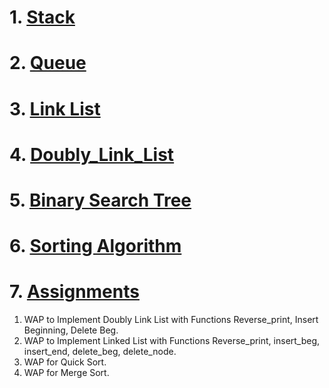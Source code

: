 # 1. [Stack](https://github.com/JAGAHPEE/CDAC-PG-DESD/tree/50eb131af24632ebbaec9bb8e35d0e3beaa2da3b/Data_Structure/Stack)
# 2. [Queue](https://github.com/JAGAHPEE/CDAC-PG-DESD/tree/50eb131af24632ebbaec9bb8e35d0e3beaa2da3b/Data_Structure/Queue)
# 3. [Link List](https://github.com/JAGAHPEE/CDAC-PG-DESD/tree/50eb131af24632ebbaec9bb8e35d0e3beaa2da3b/Data_Structure/Link_List)
# 4. [Doubly_Link_List](/Doubly_Link_List/readme.md)
# 5. [Binary Search Tree]()
# 6. [Sorting Algorithm]()
# 7. [Assignments]()


1. WAP to Implement Doubly Link List with Functions Reverse_print, Insert Beginning, Delete Beg.
2. WAP to Implement Linked List with Functions Reverse_print, insert_beg, insert_end, delete_beg, delete_node.
3. WAP for Quick Sort.
4. WAP for Merge Sort.
